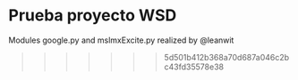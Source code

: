 # Prueba proyecto WSD
Modules google.py and mslmxExcite.py realized by @leanwit
>>>>>>> 5d501b412b368a70d687a046c2bc43fd35578e38
